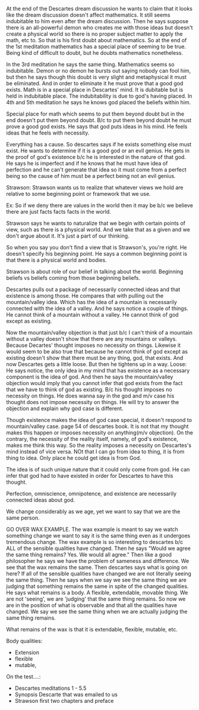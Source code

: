 


At the end of the Descartes dream discussion he wants to claim that it looks like the dream discussion doesn't affect mathematics.  It still seems indubitable to him even after the dream discussion.  Then he says suppose there is an all-powerful demon who creates me with those ideas but doesn't create a physical world so there is no proper subject matter to apply the math, etc to.  So that is his first doubt about mathematics.  So at the end of the 1st meditation mathematics has a special place of seeming to be true.  Being kind of difficult to doubt, but he doubts mathematics nonetheless.

In the 3rd meditation he says the same thing.  Mathematics seems so indubitable.  Demon or no demon he bursts out saying nobody can fool him, but then he says though this doubt is very slight and metaphysical it must be eliminated.  And in order to eliminate it he must prove that a good god exists.  Math is in a special place in Descartes' mind.  It is dubitable but is held in indubitable place.  The indubitability is due to god's having placed.  In 4th and 5th meditation he says he knows god placed the beliefs within him.

Special place for math which seems to put them beyond doubt but in the end doesn't put them beyond doubt.  B/c to put them beyond doubt he must prove a good god exists.  He says that god puts ideas in his mind.  He feels ideas that he feels with necessity.



Everything has a cause.  So descartes says if he exists something else must exist.  He wants to determine if it is a good god or an evil genius.  He gets in the proof of god's existence b/c he is interested in the nature of that god.  He says he is imperfect and if he knows that he must have idea of perfection and he can't generate that idea so it must come from a perfect being so the cause of him must be a perfect being not an evil genius.




Strawson:
Strawson wants us to realize that whatever views we hold are relative to some beginning point or framework that we use.

Ex:  So if we deny there are values in the world then it may be b/c we believe there are just facts facts facts in the world.

Strawson says he wants to naturalize that we begin with certain points of view, such as there is a physical world.  And we take that as a given and we don't argue about it.  It's just a part of our thinking.

So when you say you don't find a view that is Strawson's, you're right. He doesn't specify his beginning point.  He says a common beginning point is that there is a physical world and bodies.


Strawson is about role of our belief in talking about the world.  Beginning beliefs vs beliefs coming from those beginning beliefs.




Descartes pulls out a package of necessarily connected ideas and that existence is among those.  He compares that with pulling out the mountain/valley idea.  Which has the idea of a mountain is necessarily connected with the idea of a valley.  And he says notice a couple of things.  He cannot think of a mountain without a valley.  He cannot think of god except as existing.

Now the mountain/valley objection is that just b/c I can't think of a mountain without a valley doesn't show that there are any mountains or valleys.  Because Decartes' thought imposes no necessity on things.  Likewise it would seem to be also true that because he cannot think of god except as existing doesn't show that there must be any thing, god, that exists.
And now Descartes gets a little loose.  But then he tightens up in a way. Loose:  He says notice, the only idea in my mind that has existence as a necessary component is the idea of god.  And then he says the mountain/valley objection would imply that you cannot infer that god exists from the fact that we have to think of god as existing.  B/c his thought imposes no necessity on things.
He does wanna say in the god and m/v case his thought does not impose necessity on things.  He will try to answer the objection and explain why god case is different.

Though existence makes the idea of god case special, it doesn't respond to mountain/valley case.  page 54 of descartes book.
It is not that my thought makes this happen or imposes necessity on anything(m/v objection).  On the contrary, the necessity of the reality itself, namely, of god's existence, makes me think this way.  So the reality imposes a necessity on Descartes's mind instead of vice versa.  NOt that I can go from idea to thing, it is from thing to idea.  Only place he could get idea is from God.


The idea is of such unique nature that it could only come from god.  He can infer that god had to have existed in order for Descartes to have this thought.

Perfection, omniscience, omnipotence, and existence are necessarily connected ideas about god.






We change considerably as we age, yet we want to say that we are the same person.

GO OVER WAX EXAMPLE.
The wax example is meant to say we watch something change we want to say it is the same thing even as it undergoes tremendous change.  The wax example is so interesting to descartes b/c ALL of the sensible qualities have changed.  Then he says "Would we agree the same thing remains?  Yes.  We would all agree."  Then like a good philosopher he says we have the problem of sameness and difference.  We see that the wax remains the same.  Then descartes says what is going on here?  If all of the sensible qualities have changed we are not literally seeing the same thing.  Then he says when we say we see the same thing we are judging that something remains the same in spite of the changed qualities.  He says what remains is a body.  A flexible, extendable, movable thing.  We are not 'seeing', we are 'judging' that the same thing remains.
So now we are in the position of what is observable and that all the qualities have changed.  We say we see the same thing when we are actually judging the same thing remains.

What remains of the wax is that it is extendable, flexible, mutable, etc.


Body qualities:
- Extension
- flexible
- mutable,





On the test....:
- Descartes meditations 1 - 5.5
- Synopsis Descarte that was emailed to us
- Strawson first two chapters and preface
